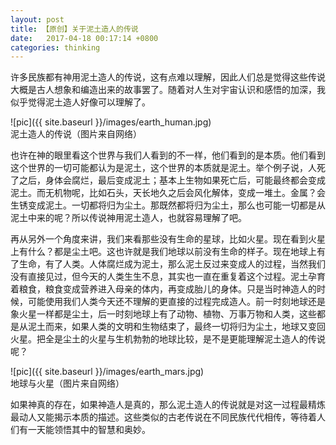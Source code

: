 ```yaml
---
layout: post
title: 【原创】关于泥土造人的传说
date:   2017-04-18 00:17:14 +0800
categories: thinking
---
```

许多民族都有神用泥土造人的传说，这有点难以理解，因此人们总是觉得这些传说大概是古人想象和编造出来的故事罢了。随着对人生对宇宙认识和感悟的加深，我似乎觉得泥土造人好像可以理解了。

![pic]({{ site.baseurl }}/images/earth_human.jpg)<br>
泥土造人的传说（图片来自网络）

也许在神的眼里看这个世界与我们人看到的不一样，他们看到的是本质。他们看到这个世界的一切可能都认为是泥土，这个世界的本质就是泥土。举个例子说，人死了之后，身体会腐烂，最后变成泥土；基本上生物如果死亡后，可能最终都会变成泥土。而无机物呢，比如石头，天长地久之后会风化解体，变成一堆土。金属？会生锈变成泥土。一切都将归为尘土。那既然都将归为尘土，那么也可能一切都是从泥土中来的呢？所以传说神用泥土造人，也就容易理解了吧。

再从另外一个角度来讲，我们来看那些没有生命的星球，比如火星。现在看到火星上有什么？都是尘土吧。这也许就是我们地球以前没有生命的样子。现在地球上有了生命，有了人类。人体腐烂成为泥土，那么泥土反过来变成人的过程，当然我们没有直接见过，但今天的人类生生不息，其实也一直在重复着这个过程。泥土孕育着粮食，粮食变成营养进入母亲的体内，再变成胎儿的身体。只是当时神造人的时候，可能使用我们人类今天还不理解的更直接的过程完成造人。前一时刻地球还是象火星一样都是尘土，后一时刻地球上有了动物、植物、万事万物和人类，这些都是从泥土而来，如果人类的文明和生物结束了，最终一切将归为尘土，地球又变回火星。把全是尘土的火星与生机勃勃的地球比较，是不是更能理解泥土造人的传说呢？

![pic]({{ site.baseurl }}/images/earth_mars.jpg)<br>
地球与火星（图片来自网络）

如果神真的存在，如果神造人是真的，那么泥土造人的传说就是对这一过程最精炼最动人又能揭示本质的描述。这些类似的古老传说在不同民族代代相传，等待着人们有一天能领悟其中的智慧和奥妙。
